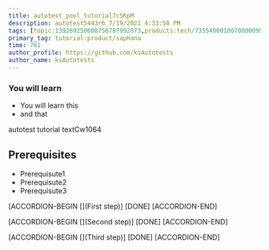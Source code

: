 ```yaml
---
title: autotest_pool_tutorial7c5KpM
description: autotest5443r6_7/19/2021 4:33:58 PM
tags: [topic:139269250608756787992873,products:tech/73554900100700000996,tutorial:experience/advanced]
primary_tag: tutorial:product/sapHana
time: 761
author_profile: https://github.com/ksAutotests
author_name: ksAutotests
---
```

### You will learn
- You will learn this
- and that

autotest tutorial textCw1064

## Prerequisites
- Prerequisute1
- Prerequisute2
- Prerequisute3

[ACCORDION-BEGIN [](First step)]
[DONE]
[ACCORDION-END]

[ACCORDION-BEGIN [](Second step)]
[DONE]
[ACCORDION-END]

[ACCORDION-BEGIN [](Third step)]
[DONE]
[ACCORDION-END]

